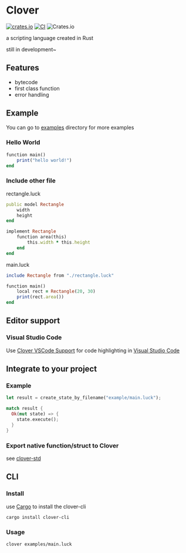 # Clover

[![crates.io](https://img.shields.io/crates/v/clover.svg)](https://crates.io/crates/clover)
[![CI](https://github.com/ippan/clover/actions/workflows/build_and_test.yml/badge.svg)](https://github.com/ippan/clover/actions/workflows/build_and_test.yml)
![Crates.io](https://img.shields.io/crates/l/clover)

a scripting language created in Rust

still in development~

## Features
* bytecode
* first class function
* error handling

## Example

You can go to [examples](https://github.com/ippan/clover/tree/master/examples) directory for more examples

### Hello World

```ruby
function main()
    print("hello world!")
end
```

### Include other file

rectangle.luck
```ruby
public model Rectangle
    width
    height
end

implement Rectangle
    function area(this)
        this.width * this.height
    end
end
```

main.luck
```ruby
include Rectangle from "./rectangle.luck"

function main()
    local rect = Rectangle(20, 30)
    print(rect.area())
end
```

## Editor support

### Visual Studio Code

Use [Clover VSCode Support](https://github.com/ippan/vscode-clover) for code highlighting in [Visual Studio Code](https://code.visualstudio.com/)

## Integrate to your project

### Example

```rust
let result = create_state_by_filename("example/main.luck");

match result {
  Ok(mut state) => {
    state.execute();
  }
}
```

### Export native function/struct to Clover

see [clover-std](https://github.com/ippan/clover/tree/master/crates/clover-std)

## CLI

### Install

use [Cargo](https://doc.rust-lang.org/cargo/getting-started/installation.html) to install the clover-cli

```shell
cargo install clover-cli
```

### Usage

```shell
clover examples/main.luck
```
